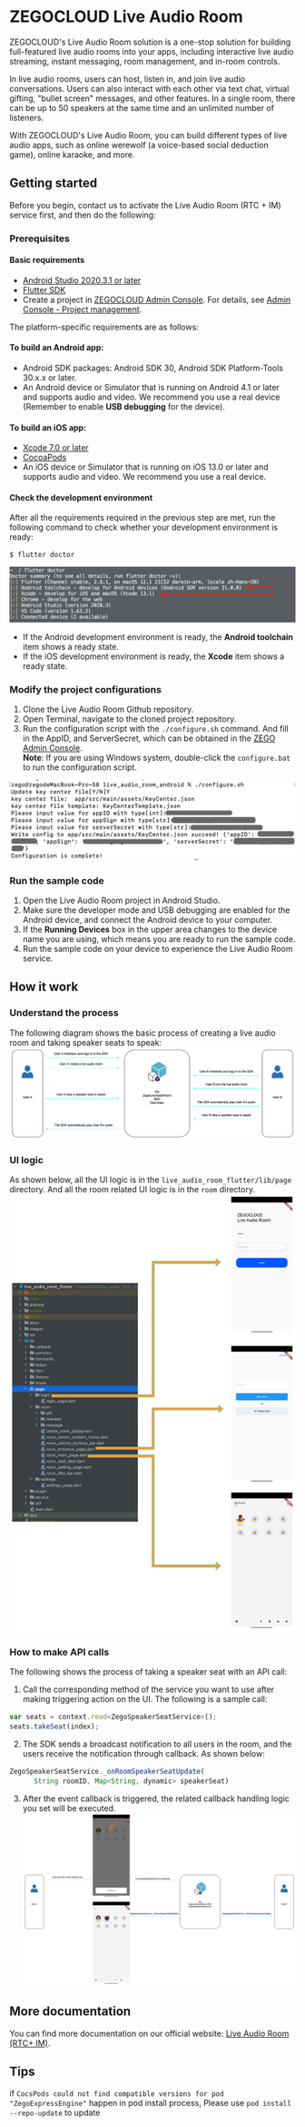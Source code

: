 # ZEGOCLOUD Live Audio Room

ZEGOCLOUD's Live Audio Room solution is a one-stop solution for building full-featured live audio rooms into your apps, including interactive live audio streaming, instant messaging, room management, and in-room controls.

In live audio rooms, users can host, listen in, and join live audio conversations. Users can also interact with each other via text chat, virtual gifting, "bullet screen" messages, and other features. In a single room, there can be up to 50 speakers at the same time and an unlimited number of listeners.

With ZEGOCLOUD's Live Audio Room, you can build different types of live audio apps, such as online werewolf (a voice-based social deduction game), online karaoke, and more.

## Getting started

Before you begin, contact us to activate the Live Audio Room (RTC + IM) service first, and then do the following:

### Prerequisites

#### Basic requirements

* [Android Studio 2020.3.1 or later](https://developer.android.com/studio)
* [Flutter SDK](https://docs.flutter.dev/get-started/install)
* Create a project in [ZEGOCLOUD Admin Console](https://zegocloud.com/). For details, see [Admin Console - Project management](https://docs.zegocloud.com/article/1271).

The platform-specific requirements are as follows:

#### To build an Android app: 

* Android SDK packages: Android SDK 30, Android SDK Platform-Tools 30.x.x or later.
* An Android device or Simulator that is running on Android 4.1 or later and supports audio and video. We recommend you use a real device (Remember to enable **USB debugging** for the device).

#### To build an iOS app:

* [Xcode 7.0 or later](https://developer.apple.com/xcode/download)
* [CocoaPods](https://guides.cocoapods.org/using/getting-started.html#installation)
* An iOS device or Simulator that is running on iOS 13.0 or later and supports audio and video. We recommend you use a real device.

#### Check the development environment

After all the requirements required in the previous step are met, run the following command to check whether your development environment is ready: 

```
$ flutter doctor
```

![image](docs/images/flutter_doctor.png)
* If the Android development environment is ready, the **Android toolchain** item shows a ready state.
* If the iOS development environment is ready, the **Xcode**  item shows a ready state.

### Modify the project configurations

1. Clone the Live Audio Room Github repository.
2. Open Terminal, navigate to the cloned project repository.
3. Run the configuration script with the `./configure.sh` command. And fill in the AppID, and ServerSecret, which can be obtained in the [ZEGO Admin Console](https://console.zego.im/).  
**Note**: If you are using Windows system, double-click the `configure.bat` to run the configuration script. 
<img width="700px" src="docs/images/configure_script.png"/>

### Run the sample code

1. Open the Live Audio Room project in Android Studio.
2. Make sure the developer mode and USB debugging are enabled for the Android device, and connect the Android device to your computer.
3. If the **Running Devices** box in the upper area changes to the device name you are using, which means you are ready to run the sample code.  
4. Run the sample code on your device to experience the Live Audio Room service.

## How it work

### Understand the process
The following diagram shows the basic process of creating a live audio room and taking speaker seats to speak:
![image](docs/images/main_process.png)

### UI logic

As shown below, all the UI logic is in the `live_audio_room_flutter/lib/page` directory. And all the room related UI logic is in the `room` directory. 
![image](docs/images/code_to_page.png)

### How to make API calls

The following shows the process of taking a speaker seat with an API call:

1. Call the corresponding method of the service you want to use after making triggering action on the UI. The following is a sample call: 
```js
var seats = context.read<ZegoSpeakerSeatService>();
seats.takeSeat(index);
```
2. The SDK sends a broadcast notification to all users in the room, and the users receive the notification through callback. As shown below: 
```js
ZegoSpeakerSeatService._onRoomSpeakerSeatUpdate(
      String roomID, Map<String, dynamic> speakerSeat)
```
3. After the event callback is triggered, the related callback handling logic you set will be executed.
![image](docs/images/ui_call_sdk.png)

## More documentation
You can find more documentation on our official website: [Live Audio Room (RTC+ IM)](https://doc-en.zego.im/article/13746).

## Tips
if ```CocsPods could not find compatible versions for pod "ZegoExpressEngine"``` happen in pod install process, Please use ```pod install --repo-update``` to update